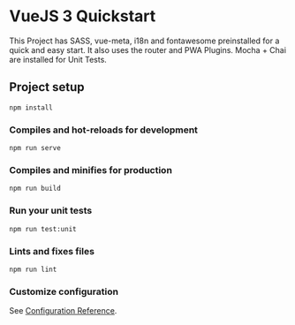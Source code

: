 # VueJS 3 Quickstart
This Project has SASS, vue-meta, i18n and fontawesome preinstalled for a quick and easy start.
It also uses the router and PWA Plugins.
Mocha + Chai are installed for Unit Tests.

## Project setup
```
npm install
```

### Compiles and hot-reloads for development
```
npm run serve
```

### Compiles and minifies for production
```
npm run build
```

### Run your unit tests
```
npm run test:unit
```

### Lints and fixes files
```
npm run lint
```

### Customize configuration
See [Configuration Reference](https://cli.vuejs.org/config/).
